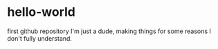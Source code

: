 # hello-world
first github repository
I'm just a dude, making things for some reasons I don't fully understand.
